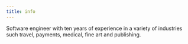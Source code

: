```yaml
---
title: info
---
```


Software engineer with ten years of experience in a variety of industries such travel, payments, medical, fine art and publishing.
